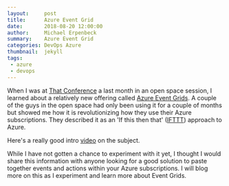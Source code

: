 ```yaml
---
layout:     post
title:      Azure Event Grid
date:       2018-08-20 12:00:00
author:     Michael Erpenbeck
summary:    Azure Event Grid
categories: DevOps Azure
thumbnail:  jekyll
tags:
 - azure
 - devops
---
```


When I was at [That Conference](https://www.thatconference.com/) a last month in an open space session, I learned about a relatively new offering called [Azure Event Grids](https://azure.microsoft.com/en-us/resources/videos/introducing-azure-event-grid/).  A couple of the guys in the open space had only been using it for a couple of months but showed me how it is revolutionizing how they use their Azure subscriptions.  They described it as an 'If this then that' ([IFTTT](https://ifttt.com/)) approach to Azure.

Here's a really good intro [video](https://www.youtube.com/watch?v=p8ia7J4Y7tI&feature=youtu.be) on the subject.

While I have not gotten a chance to experiment with it yet, I thought I would share this information with anyone looking for a good solution to paste together events and actions within your Azure subscriptions.  I will blog more on this as I experiment and learn more about Event Grids.